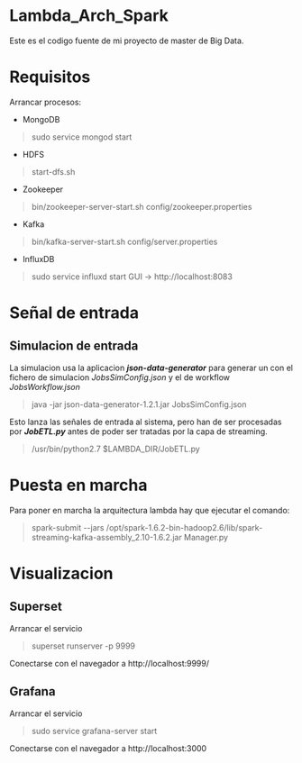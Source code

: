 # Lambda_Arch_Spark
Este es el codigo fuente de mi proyecto de master de Big Data.

# Requisitos
Arrancar procesos:
* MongoDB
> sudo service mongod start

* HDFS
> start-dfs.sh

* Zookeeper
> bin/zookeeper-server-start.sh config/zookeeper.properties

* Kafka
>  bin/kafka-server-start.sh config/server.properties

* InfluxDB
> sudo service influxd start
> GUI -> http://localhost:8083


# Señal de entrada
## Simulacion de entrada
La simulacion usa la aplicacion ___json-data-generator___ para generar
un con el fichero de
simulacion _JobsSimConfig.json_ y el de workflow _JobsWorkflow.json_
> java -jar json-data-generator-1.2.1.jar JobsSimConfig.json

Esto lanza las señales de entrada al sistema, pero han de ser procesadas por ___JobETL.py___
antes de poder ser tratadas por la capa de streaming.
> /usr/bin/python2.7 $LAMBDA_DIR/JobETL.py

# Puesta en marcha
Para poner en marcha la arquitectura lambda hay que ejecutar el comando:
> spark-submit --jars /opt/spark-1.6.2-bin-hadoop2.6/lib/spark-streaming-kafka-assembly_2.10-1.6.2.jar Manager.py


# Visualizacion

## Superset

Arrancar el servicio
> superset runserver -p 9999

Conectarse con el navegador a http://localhost:9999/

## Grafana
Arrancar el servicio
> sudo service grafana-server start

Conectarse con el navegador a http://localhost:3000

